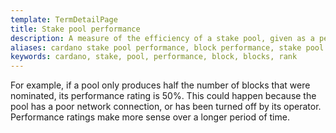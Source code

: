 ```yaml
---
template: TermDetailPage
title: Stake pool performance
description: A measure of the efficiency of a stake pool, given as a percentage, is measured by how many blocks the stake pool has produced (and that are recorded on the main chain) compared to how many it was nominated to produce.
aliases: cardano stake pool performance, block performance, stake pool block performance, stake pool performance, blocks, produced block, rank
keywords: cardano, stake, pool, performance, block, blocks, rank
---
```


For example, if a pool only produces half the number of blocks that were nominated, its performance rating is 50%. This could happen because the pool has a poor network connection, or has been turned off by its operator. Performance ratings make more sense over a longer period of time.